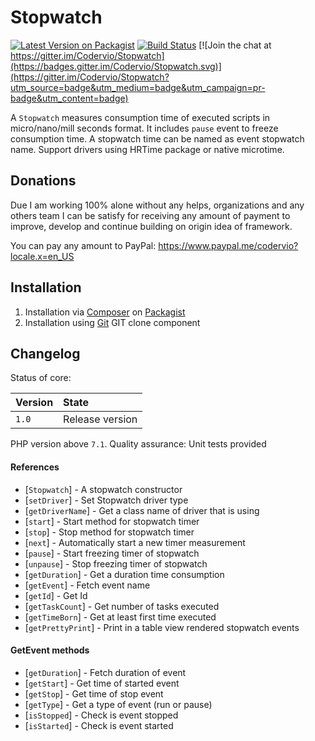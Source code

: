 # Stopwatch

[![Latest Version on Packagist](https://img.shields.io/packagist/v/codervio/stopwatch.svg?style=flat-square)](https://packagist.org/packages/codervio/stopwatch)
[![Build Status](https://travis-ci.org/Codervio/Stopwatch.svg?branch=master)](https://travis-ci.org/Codervio/Stopwatch)
[![Join the chat at https://gitter.im/Codervio/Stopwatch](https://badges.gitter.im/Codervio/Stopwatch.svg)](https://gitter.im/Codervio/Stopwatch?utm_source=badge&utm_medium=badge&utm_campaign=pr-badge&utm_content=badge)

A `Stopwatch` measures consumption time of executed scripts in micro/nano/mill seconds format. 
It includes `pause` event to freeze consumption time.
A stopwatch time can be named as event stopwatch name.
Support drivers using HRTime package or native microtime.

## Donations

Due I am working 100% alone without any helps, organizations and any others team I can be satisfy for receiving any amount of payment to improve, develop and continue building on origin idea of framework.

You can pay any amount to PayPal: https://www.paypal.me/codervio?locale.x=en_US

## Installation

1. Installation via [Composer](http://www.composer.org) on [Packagist](https://packagist.org/packages/codervio/stopwatch)
2. Installation using [Git](http://www.github.com) GIT clone component

## Changelog

Status of core:

| Version       | State                |
| ------------- |:-------------------- |
| `1.0`         | Release version      |

PHP version above `7.1`.
Quality assurance: Unit tests provided

#### References

* [`Stopwatch`] - A stopwatch constructor
* [`setDriver`] - Set Stopwatch driver type
* [`getDriverName`] - Get a class name of driver that is using
* [`start`] - Start method for stopwatch timer
* [`stop`] - Stop method for stopwatch timer
* [`next`] - Automatically start a new timer measurement
* [`pause`] - Start freezing timer of stopwatch
* [`unpause`] - Stop freezing timer of stopwatch
* [`getDuration`] - Get a duration time consumption
* [`getEvent`] - Fetch event name
* [`getId`] - Get Id
* [`getTaskCount`] - Get number of tasks executed
* [`getTimeBorn`] - Get at least first time executed
* [`getPrettyPrint`] - Print in a table view rendered stopwatch events

#### GetEvent methods

* [`getDuration`] - Fetch duration of event
* [`getStart`] - Get time of started event
* [`getStop`] - Get time of stop event
* [`getType`] - Get a type of event (run or pause)
* [`isStopped`] - Check is event stopped
* [`isStarted`] - Check is event started
